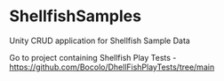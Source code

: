 # ShellfishSamples
Unity CRUD application for Shellfish Sample Data

Go to project containing Shellfish Play Tests - https://github.com/Bocolo/DhellFishPlayTests/tree/main
